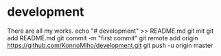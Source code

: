 # development
There are all my works.
echo "# development" >> README.md
git init
git add README.md
git commit -m "first commit"
git remote add origin https://github.com/KonnoMiho/development.git
git push -u origin master
